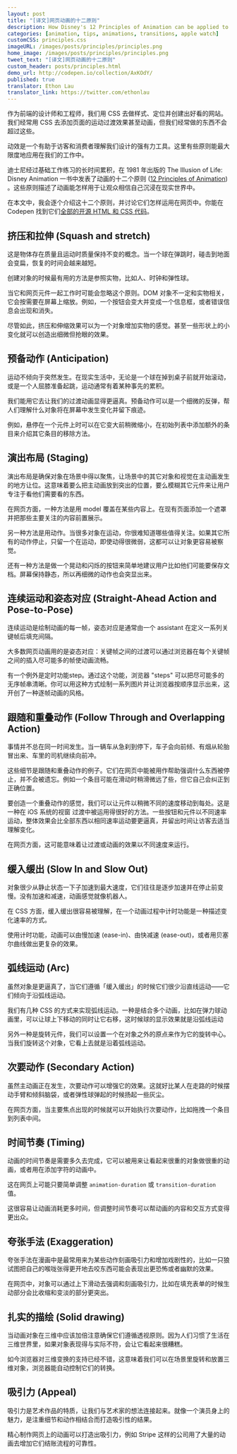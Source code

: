 ```yaml
---
layout: post
title: "[译文]网页动画的十二原则"
description: How Disney's 12 Principles of Animation can be applied to web designs
categories: [animation, tips, animations, transitions, apple watch]
customCSS: principles.css
imageURL: /images/posts/principles/principles.png
home_image: /images/posts/principles/principles.png
tweet_text: "[译文]网页动画的十二原则"
custom_header: posts/principles.html
demo_url: http://codepen.io/collection/AxKOdY/
published: true
translator: Ethon Lau
translator_link: https://twitter.com/ethonlau
---
```


作为前端的设计师和工程师，我们用 CSS 去做样式、定位并创建出好看的网站。我们经常用 CSS 去添加页面的运动过渡效果甚至动画，但我们经常做的东西不会超过这些。

动效是一个有助于访客和消费者理解我们设计的强有力工具。这里有些原则能最大限度地应用在我们的工作中。

迪士尼经过基础工作练习的长时间累积，在 1981 年出版的 The Illusion of Life: Disney Animation 一书中发表了动画的十二个原则 ([12 Principles of Animation](http://en.wikipedia.org/wiki/12_basic_principles_of_animation)) 。这些原则描述了动画能怎样用于让观众相信自己沉浸在现实世界中。

在本文中，我会逐个介绍这十二个原则，并讨论它们怎样运用在网页中。你能在 Codepen 找到它们[全部的开源 HTML 和 CSS 代码](http://codepen.io/collection/AxKOdY/)。


## 挤压和拉伸 (Squash and stretch)

<section class="demo-container principle principle-one">
  <div class="wrapper">
  <div class="shape"></div>
  <div class="surface"></div>
  </div>
</section>


这是物体存在质量且运动时质量保持不变的概念。当一个球在弹跳时，碰击到地面会变扁，恢复的时间会越来越短。

创建对象的时候最有用的方法是参照实物，比如人、时钟和弹性球。

当它和网页元件一起工作时可能会忽略这个原则。DOM 对象不一定和实物相关，它会按需要在屏幕上缩放。例如，一个按钮会变大并变成一个信息框，或者错误信息会出现和消失。

尽管如此，挤压和伸缩效果可以为一个对象增加实物的感觉。甚至一些形状上的小变化就可以创造出细微但抢眼的效果。


## 预备动作 (Anticipation)

<section class="demo-container principle principle-two">
  <div class="wrapper">
  <div class="shape"></div>
  <div class="surface"></div>
  </div>
</section>

运动不倾向于突然发生。在现实生活中，无论是一个球在掉到桌子前就开始滚动，或是一个人屈膝准备起跳，运动通常有着某种事先的累积。

我们能用它去让我们的过渡动画显得更逼真。预备动作可以是一个细微的反弹，帮人们理解什么对象将在屏幕中发生变化并留下痕迹。

例如，悬停在一个元件上时可以在它变大前稍微缩小，在初始列表中添加额外的条目来介绍其它条目的移除方法。

## 演出布局 (Staging)

<section class="demo-container principle principle-three">
  <div class="wrapper">
  <div class="shape a"></div>
  <div class="shape b"></div>
  <div class="shape c"></div>
  </div>
</section>


演出布局是确保对象在场景中得以聚焦，让场景中的其它对象和视觉在主动画发生的地方让位。这意味着要么把主动画放到突出的位置，要么模糊其它元件来让用户专注于看他们需要看的东西。

在网页方面，一种方法是用 model 覆盖在某些内容上。在现有页面添加一个遮罩并把那些主要关注的内容前置展示。

另一种方法是用动作。当很多对象在运动，你很难知道哪些值得关注。如果其它所有的动作停止，只留一个在运动，即使动得很微弱，这都可以让对象更容易被察觉。

还有一种方法是做一个晃动和闪烁的按钮来简单地建议用户比如他们可能要保存文档。屏幕保持静态，所以再细微的动作也会突显出来。


## 连续运动和姿态对应 (Straight-Ahead Action and Pose-to-Pose)

<section class="demo-container principle principle-four">
  <div class="wrapper">
  <div class="shape a"></div>
  <div class="shape b"></div>
  </div>
</section>

连续运动是绘制动画的每一帧，姿态对应是通常由一个 assistant 在定义一系列关键帧后填充间隔。

大多数网页动画用的是姿态对应：关键帧之间的过渡可以通过浏览器在每个关键帧之间的插入尽可能多的帧使动画流畅。

有一个例外是定时功能step。通过这个功能，浏览器 "steps" 可以把尽可能多的无序帧串清晰。你可以用这种方式绘制一系列图片并让浏览器按顺序显示出来，这开创了一种逐帧动画的风格。

## 跟随和重叠动作 (Follow Through and Overlapping Action)

<section class="demo-container principle principle-five">
  <div class="wrapper">
  <div class="shape-container">
    <div class="shape"></div>
  </div>
  </div>
</section>

事情并不总在同一时间发生。当一辆车从急刹到停下，车子会向前倾、有烟从轮胎冒出来、车里的司机继续向前冲。

这些细节是跟随和重叠动作的例子。它们在网页中能被用作帮助强调什么东西被停止，并不会被遗忘。例如一个条目可能在滑动时稍滑微远了些，但它自己会纠正到正确位置。

要创造一个重叠动作的感觉，我们可以让元件以稍微不同的速度移动到每处。这是一种在 iOS 系统的视窗 过渡中被运用得很好的方法。一些按钮和元件以不同速率运动，整体效果会比全部东西以相同速率运动要更逼真，并留出时间让访客去适当理解变化。

在网页方面，这可能意味着让过渡或动画的效果以不同速度来运行。

## 缓入缓出 (Slow In and Slow Out)

<section class="demo-container principle principle-six">
  <div class="wrapper">
  <div class="shape a"></div>
  </div>
</section>

对象很少从静止状态一下子加速到最大速度，它们往往是逐步加速并在停止前变慢。没有加速和减速，动画感觉就像机器人。

在 CSS 方面，缓入缓出很容易被理解，在一个动画过程中计时功能是一种描述变化速率的方式。

使用计时功能，动画可以由慢加速 (ease-in)、由快减速 (ease-out)，或者用贝塞尔曲线做出更复杂的效果。

## 弧线运动 (Arc)

<section class="demo-container principle principle-sevena">
  <div class="wrapper">
  <div class="shape-container">
    <div class="shape a"></div>
  </div>
  </div>
</section>

虽然对象是更逼真了，当它们遵循「缓入缓出」的时候它们很少沿直线运动——它们倾向于沿弧线运动。

我们有几种 CSS 的方式来实现弧线运动。一种是结合多个动画，比如在弹力球动画里，可以让球上下移动的同时让它右移，这时候球的显示效果就是沿弧线运动

<section class="demo-container principle principle-sevenb">
  <div class="wrapper">
  <div class="shape a"></div>
  <div class="shape b"></div>
  </div>
</section>

另外一种是旋转元件，我们可以设置一个在对象之外的原点来作为它的旋转中心。当我们旋转这个对象，它看上去就是沿着弧线运动。

## 次要动作 (Secondary Action)

<section class="demo-container principle principle-eight">
  <div class="wrapper">
  <div class="shape a"></div>
  <div class="shape b"></div>
  <div class="shape c"></div>
  </div>
</section>

虽然主动画正在发生，次要动作可以增强它的效果。这就好比某人在走路的时候摆动手臂和倾斜脑袋，或者弹性球弹起的时候扬起一些灰尘。

在网页方面，当主要焦点出现的时候就可以开始执行次要动作，比如拖拽一个条目到列表中间。

## 时间节奏 (Timing)

<section class="demo-container principle principle-nine">
  <div class="wrapper">
  <div class="shape a"></div>
  <div class="shape b"></div>
  </div>
</section>

动画的时间节奏是需要多久去完成，它可以被用来让看起来很重的对象做很重的动画，或者用在添加字符的动画中。

这在网页上可能只要简单调整 `animation-duration` 或 `transition-duration` 值。

这很容易让动画消耗更多时间，但调整时间节奏可以帮动画的内容和交互方式变得更出众。

## 夸张手法 (Exaggeration)

<section class="demo-container principle principle-ten">
  <div class="wrapper">
  <div class="shape"></div>
  </div>
</section>

夸张手法在漫画中是最常用来为某些动作刻画吸引力和增加戏剧性的，比如一只狼试图把自己的喉咙张得更开地去咬东西可能会表现出更恐怖或者幽默的效果。

在网页中，对象可以通过上下滑动去强调和刻画吸引力，比如在填充表单的时候生动部分会比收缩和变淡的部分更突出。

## 扎实的描绘 (Solid drawing)

<section class="demo-container principle principle-eleven">
  <div class="wrapper">
  <div class="shape">
    <div class="container">
      <span class="front"></span>
      <span class="back"></span>
      <span class="left"></span>
      <span class="right"></span>
      <span class="top"></span>
      <span class="bottom"></span>
    </div>
  </div>
  </div>
</section>

当动画对象在三维中应该加倍注意确保它们遵循透视原则。因为人们习惯了生活在三维世界里，如果对象表现得与实际不符，会让它看起来很糟糕。

如今浏览器对三维变换的支持已经不错，这意味着我们可以在场景里旋转和放置三维对象，浏览器能自动控制它们的转换。

## 吸引力 (Appeal)

<section class="demo-container principle principle-twelve">
  <div class="wrapper">
  <div class="shape">
    <div class="container">
      <span class="item one"></span>
      <span class="item two"></span>
      <span class="item three"></span>
      <span class="item four"></span>
    </div>
  </div>
  </div>
</section>

吸引力是艺术作品的特质，让我们与艺术家的想法连接起来。就像一个演员身上的魅力，是注重细节和动作相结合而打造吸引性的结果。

精心制作网页上的动画可以打造出吸引力，例如 Stripe 这样的公司用了大量的动画去增加它们结账流程的可靠性。
